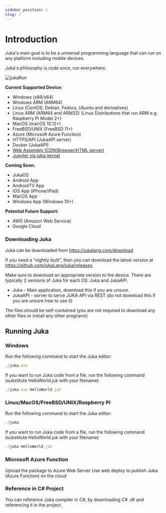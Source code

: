 ```yaml
---
sidebar_position: 1
slug: /
---
```


# Introduction

Juka's main goal is to be a universal programming language that can run on any platform including mobile devices.

Juka's philosophy is code once, run everywhere.

![jukaRun](/img/latestjuka.gif)

__Current Supported Device:__
- Windows (x86/x64)
- Windows ARM (ARM64)
- Linux (CentOS, Debian, Fedora, Ubuntu and derivatives)
- Linux ARM (ARM64 and ARM32) (Linux Distributions that run ARM e.g. Raspberry Pi Model 2+)
- MacOS (macOS 10.12+)
- FreeBSD/UNIX (FreeBSD 11+)
- Azure (Microsoft Azure Function)
- HTTPS/API (JukaAPI server)
- Docker (JukaAPI)
- [Web Assembly (CDN/Browser/HTML server)](https://github.com/jukaLang/juka-webassembly)
- [Jupyter via juka-kernel](https://github.com/jukaLang/juka_kernel)

__Coming Soon:__
- JukaOS
- Android App
- AndroidTV App
- iOS App (iPhone/iPad)
- MacOS App
- Windows App (Windows 10+)

__Potential Future Support:__
- AWS (Amazon Web Service)
- Google Cloud


### Downloading Juka
Juka can be downloaded from https://jukalang.com/download

If you need a "nightly built", then you can download the latest version at https://github.com/jukaLang/juka/releases

Make sure to download an appropriate version to the device.
There are typically 2 versions of Juka for each OS: Juka and JukaAPI.
- Juka - Main application, download this if you are unsure. 
- JukaAPI - server to serve JUKA API via REST (do not download this if you are unsure how to use it)

The files should be self-contained (you are not required to download any other files or install any other programs)

## Running Juka

### Windows

Run the following command to start the Juka editor:

```jsx
./juka.exe
```

If you want to run Juka code from a file, run the following command (substitute HelloWorld.juk with your filename)

```jsx
./juka.exe HelloWorld.juk
```

### Linux/MacOS/FreeBSD/UNIX/Raspberry PI

Run the following command to start the Juka editor:
```jsx
./juka
```

If you want to run Juka code from a file, run the following command (substitute HelloWorld.juk with your filename)

```jsx
./juka HelloWorld.juk
```


### Microsoft Azure Function

Upload the package to Azure Web Server
Use web deploy to publish Juka (Azure Function) on the cloud

### Reference in C# Project

You can reference Juka compiler in C#, by downloading C# .dll and referencing it in the project.
